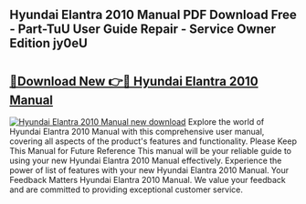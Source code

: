 ## Hyundai Elantra 2010 Manual PDF Download Free - Part-TuU User Guide Repair - Service Owner Edition jy0eU

# <h2><a href="http://bc16383.oget.top/?id=Hyundai+Elantra+2010+Manual">🔗Download New 👉🔴 Hyundai Elantra 2010 Manual</a></h2>

[![Hyundai Elantra 2010 Manual new download](https://i.imgur.com/5g1atiW.png)](http://bc16383.oget.top/?id=Hyundai+Elantra+2010+Manual)
Explore the world of Hyundai Elantra 2010 Manual with this comprehensive user manual, covering all aspects of the product's features and functionality. Please Keep This Manual for Future Reference This manual will be your reliable guide to using your new Hyundai Elantra 2010 Manual effectively. Experience the power of list of features with your new Hyundai Elantra 2010 Manual. Your Feedback Matters Hyundai Elantra 2010 Manual. We value your feedback and are committed to providing exceptional customer service.
